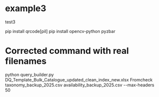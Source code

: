 # example3
test3

pip install qrcode[pil]
pip install opencv-python pyzbar


# Corrected command with real filenames
python query_builder.py DQ_Template_Bulk_Catalogue_updated_clean_index_new.xlsx Fromcheck taxonomy_backup_2025.csv availability_backup_2025.csv --max-headers 50
